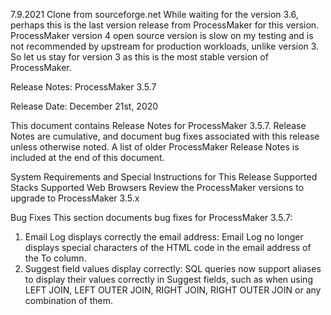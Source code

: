 7.9.2021 
Clone from sourceforge.net
While waiting for the version 3.6, perhaps this is the last version release from ProcessMaker for this version.
ProcessMaker version 4 open source version is slow on my testing and is not recommended by upstream for production workloads, unlike version 3.
So let us stay for version 3 as this is the most stable version of ProcessMaker.


Release Notes: ProcessMaker 3.5.7

Release Date: December 21st, 2020

This document contains Release Notes for ProcessMaker 3.5.7. Release Notes are cumulative, and document bug fixes associated with this release unless otherwise noted. A list of older ProcessMaker Release Notes is included at the end of this document.

System Requirements and Special Instructions for This Release
Supported Stacks
Supported Web Browsers
Review the ProcessMaker versions to upgrade to ProcessMaker 3.5.x

Bug Fixes
This section documents bug fixes for ProcessMaker 3.5.7:
1. Email Log displays correctly the email address: Email Log no longer displays special characters of the HTML code in the email address of the To column.
2. Suggest field values display correctly: SQL queries now support aliases to display their values correctly in Suggest fields, such as when using LEFT JOIN, LEFT OUTER JOIN, RIGHT JOIN, RIGHT OUTER JOIN or any combination of them.
